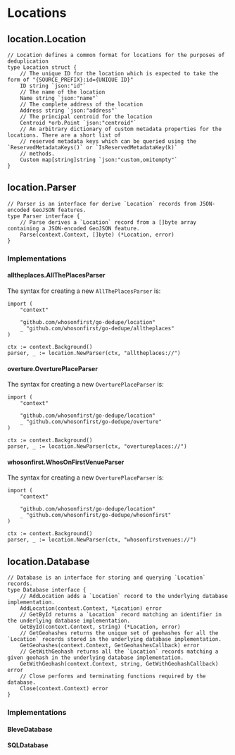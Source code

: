# Locations

## location.Location

```
// Location defines a common format for locations for the purposes of deduplication
type Location struct {
	// The unique ID for the location which is expected to take the form of "{SOURCE_PREFIX}:id={UNIQUE ID}"
	ID string `json:"id"`
	// The name of the location
	Name string `json:"name"`
	// The complete address of the location
	Address string `json:"address"`
	// The principal centroid for the location
	Centroid *orb.Point `json:"centroid"`
	// An arbitrary dictionary of custom metadata properties for the locations. There are a short list of
	// reserved metadata keys which can be queried using the `ReservedMetadataKeys()` or `IsReservedMetadataKey(k)`
	// methods.
	Custom map[string]string `json:"custom,omitempty"`
}
```

## location.Parser

```
// Parser is an interface for derive `Location` records from JSON-encoded GeoJSON features.
type Parser interface {
	// Parse derives a `Location` record from a []byte array containing a JSON-encoded GeoJSON feature.
	Parse(context.Context, []byte) (*Location, error)
}
```

### Implementations

#### alltheplaces.AllThePlacesParser

The syntax for creating a new `AllThePlacesParser` is:

```
import (
	"context"
	
	"github.com/whosonfirst/go-dedupe/location"
	_ "github.com/whosonfirst/go-dedupe/alltheplaces"
)

ctx := context.Background()
parser, _ := location.NewParser(ctx, "alltheplaces://")
```

#### overture.OverturePlaceParser

The syntax for creating a new `OverturePlaceParser` is:

```
import (
	"context"
	
	"github.com/whosonfirst/go-dedupe/location"
	_ "github.com/whosonfirst/go-dedupe/overture"
)

ctx := context.Background()
parser, _ := location.NewParser(ctx, "overtureplaces://")
```

#### whosonfirst.WhosOnFirstVenueParser

The syntax for creating a new `OverturePlaceParser` is:

```
import (
	"context"
	
	"github.com/whosonfirst/go-dedupe/location"
	_ "github.com/whosonfirst/go-dedupe/whosonfirst"
)

ctx := context.Background()
parser, _ := location.NewParser(ctx, "whosonfirstvenues://")
```

## location.Database

```
// Database is an interface for storing and querying `Location` records.
type Database interface {
	// AddLocation adds a `Location` record to the underlying database implementation.
	AddLocation(context.Context, *Location) error
	// GetById returns a `Location` record matching an identifier in the underlying database implementation.
	GetById(context.Context, string) (*Location, error)
	// GetGeohashes returns the unique set of geohashes for all the `Location` records stored in the underlying database implementation.
	GetGeohashes(context.Context, GetGeohashesCallback) error
	// GetWithGeohash returns all the `Location` records matching a given geohash in the underlying database implementation.
	GetWithGeohash(context.Context, string, GetWithGeohashCallback) error
	// Close performs and terminating functions required by the database.	
	Close(context.Context) error
}
```

### Implementations

#### BleveDatabase

#### SQLDatabase

